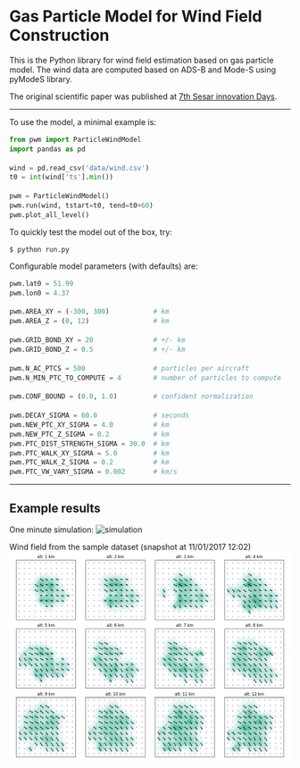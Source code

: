 # Gas Particle Model for Wind Field Construction
This is the Python library for wind field estimation based on gas particle model. The wind data are computed based on ADS-B and Mode-S using pyModeS library.

The original scientific paper was published at [7th Sesar innovation Days](http://www.sesarju.eu/sites/default/files/documents/sid/2017/SIDs_2017_paper_16.pdf).

---

To use the model, a minimal example is:

```python
from pwm import ParticleWindModel
import pandas as pd

wind = pd.read_csv('data/wind.csv')
t0 = int(wind['ts'].min())

pwm = ParticleWindModel()
pwm.run(wind, tstart=t0, tend=t0+60)
pwm.plot_all_level()
```

To quickly test the model out of the box, try:

```
$ python run.py
```

Configurable model parameters (with defaults) are:

```python
pwm.lat0 = 51.99
pwm.lon0 = 4.37

pwm.AREA_XY = (-300, 300)           # km
pwm.AREA_Z = (0, 12)                # km

pwm.GRID_BOND_XY = 20               # +/- km
pwm.GRID_BOND_Z = 0.5               # +/- km

pwm.N_AC_PTCS = 500                 # particles per aircraft
pwm.N_MIN_PTC_TO_COMPUTE = 4        # number of particles to compute

pwm.CONF_BOUND = (0.0, 1.0)         # confident normalization

pwm.DECAY_SIGMA = 60.0              # seconds
pwm.NEW_PTC_XY_SIGMA = 4.0          # km
pwm.NEW_PTC_Z_SIGMA = 0.2           # km
pwm.PTC_DIST_STRENGTH_SIGMA = 30.0  # km
pwm.PTC_WALK_XY_SIGMA = 5.0         # km
pwm.PTC_WALK_Z_SIGMA = 0.2          # km
pwm.PTC_VW_VARY_SIGMA = 0.002       # km/s
```

---

## Example results

One minute simulation:
![simulation](data/screenshots/simulation.gif?raw=true)

Wind field from the sample dataset (snapshot at 11/01/2017 12:02)
![real-wind-field](data/screenshots/real_wind_field.png?raw=true)
